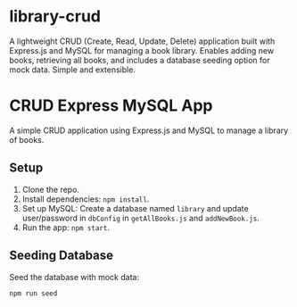 # library-crud
A lightweight CRUD (Create, Read, Update, Delete) application built with Express.js and MySQL for managing a book library. Enables adding new books, retrieving all books, and includes a database seeding option for mock data. Simple and extensible.
# CRUD Express MySQL App

A simple CRUD application using Express.js and MySQL to manage a library of books.

## Setup

1. Clone the repo.
2. Install dependencies: `npm install`.
3. Set up MySQL: Create a database named `library` and update user/password in `dbConfig` in `getAllBooks.js` and `addNewBook.js`.
4. Run the app: `npm start`.

## Seeding Database

Seed the database with mock data:

```bash
npm run seed
